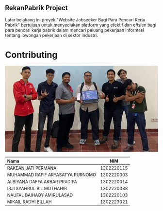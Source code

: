 
## RekanPabrik Project
Latar belakang ini proyek "Website Jobseeker Bagi Para Pencari Kerja Pabrik" bertujuan untuk menyediakan platform yang efektif dan efisien bagi para pencari kerja pabrik dalam mencari peluang pekerjaan informasi tentang lowongan pekerjaan di sektor industri.

# Contributing
![Team Kosan KPK](https://raw.githubusercontent.com/RekanPabrik/.github/main/profile/foto-team-new.jpg)


|**Nama**| **NIM** |  
|:-------|:-----------:|
|RAKEAN JATI PERMANA|1302220115|
|MUHAMMAD RAFIF ARYASATYA PURNOMO|1302220003|
|ALBIYANA DAFFA AKBAR PRADIPA|1302220014 |
|IRJI SYAHRUL BIL MUTHAHIR|1302220088 |
|NAUFAL BAIHAQY AMIRULASAD|1302220103 |
|MIKAIL RADHI BILLAH|1302223021 |

